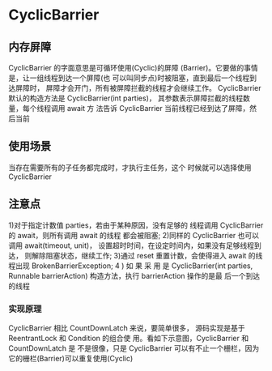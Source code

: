 # CyclicBarrier

## 内存屏障

CyclicBarrier 的字面意思是可循环使用(Cyclic)的屏障 (Barrier)。它要做的事情是，让一组线程到达一个屏障(也 可以叫同步点)时被阻塞，直到最后一个线程到达屏障时， 屏障才会开门，所有被屏障拦截的线程才会继续工作。 CyclicBarrier 默认的构造方法是 CyclicBarrier(int parties)， 其参数表示屏障拦截的线程数量，每个线程调用 await 方 法告诉 CyclicBarrier 当前线程已经到达了屏障，然后当前

## 使用场景

当存在需要所有的子任务都完成时，才执行主任务，这个 时候就可以选择使用 CyclicBarrier

## 注意点

1)对于指定计数值 parties，若由于某种原因，没有足够的 线程调用 CyclicBarrier 的 await，则所有调用 await 的线程 都会被阻塞;
2)同样的 CyclicBarrier 也可以调用 await(timeout, unit)， 设置超时时间，在设定时间内，如果没有足够线程到达， 则解除阻塞状态，继续工作;
3)通过 reset 重置计数，会使得进入 await 的线程出现 BrokenBarrierException;
4 ) 如 果 采 用 是 CyclicBarrier(int parties, Runnable barrierAction) 构造方法，执行 barrierAction 操作的是最 后一个到达的线程

### 实现原理

CyclicBarrier 相比 CountDownLatch 来说，要简单很多， 源码实现是基于 ReentrantLock 和 Condition 的组合使 用。看如下示意图，CyclicBarrier 和 CountDownLatch 是 不是很像，只是 CyclicBarrier 可以有不止一个栅栏，因为 它的栅栏(Barrier)可以重复使用(Cyclic)